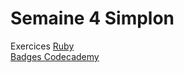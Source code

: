 # Semaine 4 Simplon
Exercices [Ruby](https://www.codecademy.com/learn/ruby)  
[Badges Codecademy](https://www.codecademy.com/users/celinegarel/achievements)
